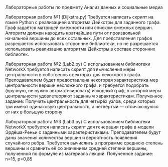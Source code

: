 Лабораторные работы по предмету Анализ данных и социальные медиа

Лабораторная работа №1 (Dijkstra.py)
Требуется написать скрипт на языке Python с реализацией алгоритма Дейкстры для заданного графа. Граф задаётся матрицей смежности или списком смежных вершин. Алгоритм должен находить кратчайшие пути от произвольной начальной вершины до всех остальных. Для представления графов разрешается использовать сторонние библиотеки, но не разрешается использовать реализацию алгоритма Дейкстры в составе сторонних библиотек.

Лабораторная работа №2 (Lab2.py)
С использованием библиотеки NetworkX требуется написать скрипт для вычисления меры центральности в собственных векторах для некоторого графа. Преподавателем будет предоставлена некоторая характеристика мер центральности вершин несложного графа, и требуется подобрать (вручную, не нужно автоматизировать) исходный граф, в которой меры центральности удовлетворяют заданным характеристикам.
Полученное задание: Получить центральность для четырёх узлов, среди которых три имеют одинаковую центральность, а четвёртый — отличающуюся от них в большую сторону

Лабораторная работа №3 (Lab3.py)
С использованием библиотеки NetworkX требуется написать скрипт для генерации графа в модели Эрдёша-Реньи с заданными характеристиками. Преподавателем будут даны значения количества вершин и вероятность появления случайного ребра. Требуется вычислить в программе среднюю степень вершины и сравнить её со значением средней степени вершины, полученной по формуле из материала лекций.
Полученное задание: n=15, p=0,85
